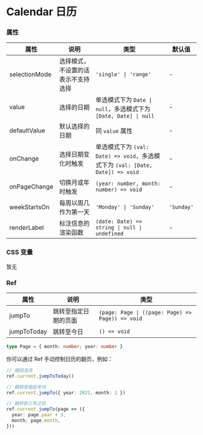 # Calendar 日历

<code src="./demos/demo1.tsx"></code>
<code src="./demos/demo2.tsx"></code>
<code src="./demos/demo3.tsx"></code>

### 属性

| 属性          | 说明                               | 类型                                                                           | 默认值     |
| ------------- | ---------------------------------- | ------------------------------------------------------------------------------ | ---------- |
| selectionMode | 选择模式，不设置的话表示不支持选择 | `'single' \| 'range'`                                                          | -          |
| value         | 选择的日期                         | 单选模式下为 `Date \| null`，多选模式下为 `[Date, Date] \| null`               | -          |
| defaultValue  | 默认选择的日期                     | 同 `value` 属性                                                                | -          |
| onChange      | 选择日期变化时触发                 | 单选模式下为 `(val: Date) => void`，多选模式下为 `(val: [Date, Date]) => void` | -          |
| onPageChange  | 切换月或年时触发                   | `(year: number, month: number) => void`                                        | -          |
| weekStartsOn  | 每周以周几作为第一天               | `'Monday' \| 'Sunday'`                                                         | `'Sunday'` |
| renderLabel   | 标注信息的渲染函数                 | `(date: Date) => string \| null \| undefined`                                  | -          |

### CSS 变量

暂无

### Ref

| 属性        | 说明                 | 类型                                             |
| ----------- | -------------------- | ------------------------------------------------ |
| jumpTo      | 跳转至指定日期的页面 | `(page: Page \| ((page: Page) => Page)) => void` |
| jumpToToday | 跳转至今日           | `() => void`                                     |

```ts
type Page = { month: number; year: number }
```

你可以通过 Ref 手动控制日历的翻页，例如：

```ts
// 跳回当月
ref.current.jumpToToday()

// 跳转至指定年月
ref.current.jumpTo({ year: 2021, month: 1 })

// 跳转到三年之后
ref.current.jumpTo(page => ({
  year: page.year + 3,
  month: page.month,
}))
```
